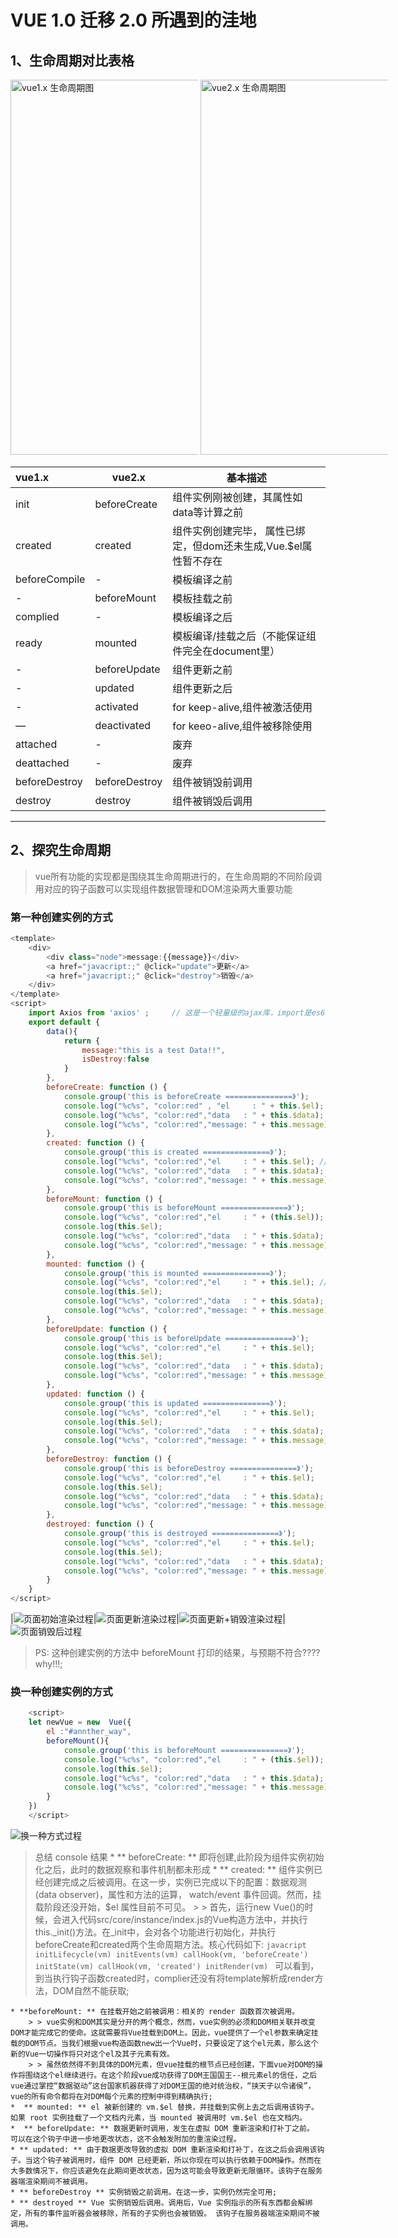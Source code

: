 # VUE 1.0 迁移 2.0 所遇到的洼地
## 1、生命周期对比表格
<div style="display: block;width: 700px;max-height: 800px;white-space: nowrap;">
	<span style="display: inline-block; width: 300px">
		<img src="./assets/img/lifecycle-vue1.png" alt="vue1.x 生命周期图" width="400" height="600">
	</span>
	<span style="display: inline-block; width: 300px">
		<img src="./assets/img/lifecycle-vue2.png" alt="vue2.x 生命周期图" width="400" height="600">
	</span>
</div>

|	vue1.x		| 	vue2.x   	|	 		基本描述															|
|	:---		|		---	 	|		     ---															|
|	init		| beforeCreate  |	组件实例刚被创建，其属性如data等计算之前										|
|	created		|	created		|	组件实例创建完毕，	属性已绑定，但dom还未生成,Vue.$el属性暂不存在				|
| beforeCompile |    - 			|	模板编译之前																|
|	-			| beforeMount   |	模板挂载之前																|
|  complied		|	 -			|	模板编译之后																|
|  ready		|   mounted 	|	模板编译/挂载之后（不能保证组件完全在document里）							|
|	-			|	beforeUpdate|	组件更新之前																|
|	-			|	updated		|	组件更新之后																|
|	-			|	activated	|	for keep-alive,组件被激活使用												|
|	—			|	deactivated |	for keeo-alive,组件被移除使用												|
|	attached	|	-			|	废弃																		|
|	deattached	|	-			|	废弃																		|
| beforeDestroy | beforeDestroy |	组件被销毁前调用															|
| destroy 		| destroy 		|	组件被销毁后调用															|

---
## 2、探究生命周期

> vue所有功能的实现都是围绕其生命周期进行的，在生命周期的不同阶段调用对应的钩子函数可以实现组件数据管理和DOM渲染两大重要功能

### 第一种创建实例的方式
```javascript 
<template>
    <div>
        <div class="node">message:{{message}}</div>
        <a href="javacript:;" @click="update">更新</a>
        <a href="javacript:;" @click="destroy">销毁</a>
    </div>
</template>
<script>
    import Axios from 'axios' ;     // 这是一个轻量级的ajax库，import是es6模块导入的语法。
    export default { 
    	data(){
        	return {
        		message:"this is a test Data!!",
                isDestroy:false
        	}
        }, 
        beforeCreate: function () {
            console.group('this is beforeCreate ===============》');
            console.log("%c%s", "color:red" , "el     : " + this.$el); //undefined
            console.log("%c%s", "color:red","data   : " + this.$data); //undefined 
            console.log("%c%s", "color:red","message: " + this.message);// undefined
        },
        created: function () {
            console.group('this is created ===============》');
            console.log("%c%s", "color:red","el     : " + this.$el); //undefined
            console.log("%c%s", "color:red","data   : " + this.$data); //已被初始化 
            console.log("%c%s", "color:red","message: " + this.message); //已被初始化
        },
        beforeMount: function () {
            console.group('this is beforeMount ===============》');
            console.log("%c%s", "color:red","el     : " + (this.$el)); //undefined
            console.log(this.$el);
            console.log("%c%s", "color:red","data   : " + this.$data); //已被初始化  
            console.log("%c%s", "color:red","message: " + this.message); //已被初始化  
        },
        mounted: function () {
            console.group('this is mounted ===============》');
            console.log("%c%s", "color:red","el     : " + this.$el); //已被初始化
            console.log(this.$el);    
            console.log("%c%s", "color:red","data   : " + this.$data); //已被初始化
            console.log("%c%s", "color:red","message: " + this.message); //已被初始化 
        },
        beforeUpdate: function () {
            console.group('this is beforeUpdate ===============》');
            console.log("%c%s", "color:red","el     : " + this.$el);
            console.log(this.$el);   
            console.log("%c%s", "color:red","data   : " + this.$data); 
            console.log("%c%s", "color:red","message: " + this.message); 
        },
        updated: function () {
            console.group('this is updated ===============》');
            console.log("%c%s", "color:red","el     : " + this.$el);
            console.log(this.$el); 
            console.log("%c%s", "color:red","data   : " + this.$data); 
            console.log("%c%s", "color:red","message: " + this.message); 
        },
        beforeDestroy: function () {
            console.group('this is beforeDestroy ===============》');
            console.log("%c%s", "color:red","el     : " + this.$el);
            console.log(this.$el);    
            console.log("%c%s", "color:red","data   : " + this.$data); 
            console.log("%c%s", "color:red","message: " + this.message); 
        },
        destroyed: function () {
            console.group('this is destroyed ===============》');
            console.log("%c%s", "color:red","el     : " + this.$el);
            console.log(this.$el);  
            console.log("%c%s", "color:red","data   : " + this.$data); 
            console.log("%c%s", "color:red","message: " + this.message)
        }
    }
</script>
```

 |![页面初始渲染过程](./assets/img/init.png)|![页面更新渲染过程](./assets/img/update.png)|![页面更新+销毁渲染过程](./assets/img/update+destroy.png)|![页面销毁后过程](./assets/img/destroyed.png)

>PS: 这种创建实例的方法中 beforeMount 打印的结果，与预期不符合???? why!!!;

### 换一种创建实例的方式


```javascript
    <script>
    let newVue = new  Vue({
        el :"#annther_way",
        beforeMount(){
            console.group('this is beforeMount ===============》');
            console.log("%c%s", "color:red","el     : " + (this.$el)); //已被初始化
            console.log(this.$el);
            console.log("%c%s", "color:red","data   : " + this.$data); //已被初始化  
            console.log("%c%s", "color:red","message: " + this.message); //已被初始化  
        }
    })
    </script>
```

 ![换一种方式过程](./assets/img/ather.png)

> 总结 console 结果	
	*  ** beforeCreate: ** 即将创建,此阶段为组件实例初始化之后，此时的数据观察和事件机制都未形成 
	*  ** created: ** 组件实例已经创建完成之后被调用。在这一步，实例已完成以下的配置：数据观测(data observer)，属性和方法的运算， watch/event 事件回调。然而，挂载阶段还没开始，$el 属性目前不可见。
        > > 首先，运行new Vue()的时候，会进入代码src/core/instance/index.js的Vue构造方法中，并执行this._init()方法。在_init中，会对各个功能进行初始化，并执行beforeCreate和created两个生命周期方法。核心代码如下:
        ```javacript
            initLifecycle(vm)
            initEvents(vm)
            callHook(vm, 'beforeCreate')
            initState(vm)
            callHook(vm, 'created')
            initRender(vm)
        ```
        可以看到，到当执行钩子函数created时，complier还没有将template解析成render方法，DOM自然不能获取;

	* **beforeMount: ** 在挂载开始之前被调用：相关的 render 函数首次被调用。
        > > vue实例和DOM其实是分开的两个概念，然而，vue实例的必须和DOM相关联并改变DOM才能完成它的使命。这就需要将Vue挂载到DOM上。因此，vue提供了一个el参数来确定挂载的DOM节点。当我们根据vue构造函数new出一个Vue时，只要设定了这个el元素，那么这个新的Vue一切操作将只对这个el及其子元素有效。
        > > 虽然依然得不到具体的DOM元素，但vue挂载的根节点已经创建，下面vue对DOM的操作将围绕这个el继续进行。在这个阶段vue成功获得了DOM王国国王--根元素el的信任，之后vue通过掌控“数据驱动”这台国家机器获得了对DOM王国的绝对统治权，“挟天子以令诸侯”，vue的所有命令都将在对DOM每个元素的控制中得到精确执行;
	*  ** mounted: ** el 被新创建的 vm.$el 替换，并挂载到实例上去之后调用该钩子。如果 root 实例挂载了一个文档内元素，当 mounted 被调用时 vm.$el 也在文档内。
    *  ** beforeUpdate: ** 数据更新时调用，发生在虚拟 DOM 重新渲染和打补丁之前。 可以在这个钩子中进一步地更改状态，这不会触发附加的重渲染过程。
    * ** updated: ** 由于数据更改导致的虚拟 DOM 重新渲染和打补丁，在这之后会调用该钩子。当这个钩子被调用时，组件 DOM 已经更新，所以你现在可以执行依赖于DOM操作。然而在大多数情况下，你应该避免在此期间更改状态，因为这可能会导致更新无限循环。该钩子在服务器端渲染期间不被调用。
    * ** beforeDestroy ** 实例销毁之前调用。在这一步，实例仍然完全可用;
    * ** destroyed ** Vue 实例销毁后调用。调用后，Vue 实例指示的所有东西都会解绑定，所有的事件监听器会被移除，所有的子实例也会被销毁。 该钩子在服务器端渲染期间不被调用。
